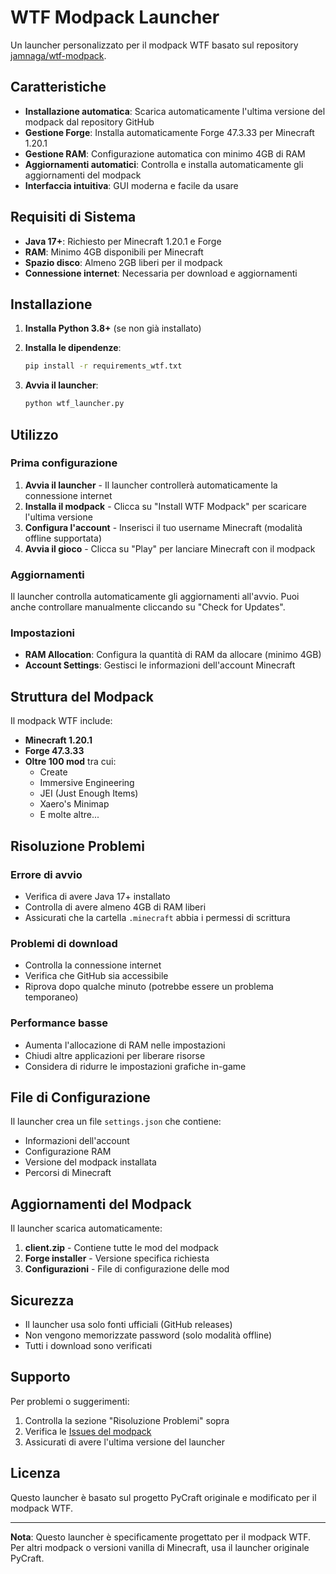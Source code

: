 # WTF Modpack Launcher

Un launcher personalizzato per il modpack WTF basato sul repository [jamnaga/wtf-modpack](https://github.com/jamnaga/wtf-modpack).

## Caratteristiche

- **Installazione automatica**: Scarica automaticamente l'ultima versione del modpack dal repository GitHub
- **Gestione Forge**: Installa automaticamente Forge 47.3.33 per Minecraft 1.20.1
- **Gestione RAM**: Configurazione automatica con minimo 4GB di RAM
- **Aggiornamenti automatici**: Controlla e installa automaticamente gli aggiornamenti del modpack
- **Interfaccia intuitiva**: GUI moderna e facile da usare

## Requisiti di Sistema

- **Java 17+**: Richiesto per Minecraft 1.20.1 e Forge
- **RAM**: Minimo 4GB disponibili per Minecraft
- **Spazio disco**: Almeno 2GB liberi per il modpack
- **Connessione internet**: Necessaria per download e aggiornamenti

## Installazione

1. **Installa Python 3.8+** (se non già installato)

2. **Installa le dipendenze**:
   ```bash
   pip install -r requirements_wtf.txt
   ```

3. **Avvia il launcher**:
   ```bash
   python wtf_launcher.py
   ```

## Utilizzo

### Prima configurazione

1. **Avvia il launcher** - Il launcher controllerà automaticamente la connessione internet
2. **Installa il modpack** - Clicca su "Install WTF Modpack" per scaricare l'ultima versione
3. **Configura l'account** - Inserisci il tuo username Minecraft (modalità offline supportata)
4. **Avvia il gioco** - Clicca su "Play" per lanciare Minecraft con il modpack

### Aggiornamenti

Il launcher controlla automaticamente gli aggiornamenti all'avvio. Puoi anche controllare manualmente cliccando su "Check for Updates".

### Impostazioni

- **RAM Allocation**: Configura la quantità di RAM da allocare (minimo 4GB)
- **Account Settings**: Gestisci le informazioni dell'account Minecraft

## Struttura del Modpack

Il modpack WTF include:

- **Minecraft 1.20.1**
- **Forge 47.3.33**
- **Oltre 100 mod** tra cui:
  - Create
  - Immersive Engineering
  - JEI (Just Enough Items)
  - Xaero's Minimap
  - E molte altre...

## Risoluzione Problemi

### Errore di avvio
- Verifica di avere Java 17+ installato
- Controlla di avere almeno 4GB di RAM liberi
- Assicurati che la cartella `.minecraft` abbia i permessi di scrittura

### Problemi di download
- Controlla la connessione internet
- Verifica che GitHub sia accessibile
- Riprova dopo qualche minuto (potrebbe essere un problema temporaneo)

### Performance basse
- Aumenta l'allocazione di RAM nelle impostazioni
- Chiudi altre applicazioni per liberare risorse
- Considera di ridurre le impostazioni grafiche in-game

## File di Configurazione

Il launcher crea un file `settings.json` che contiene:
- Informazioni dell'account
- Configurazione RAM
- Versione del modpack installata
- Percorsi di Minecraft

## Aggiornamenti del Modpack

Il launcher scarica automaticamente:
1. **client.zip** - Contiene tutte le mod del modpack
2. **Forge installer** - Versione specifica richiesta
3. **Configurazioni** - File di configurazione delle mod

## Sicurezza

- Il launcher usa solo fonti ufficiali (GitHub releases)
- Non vengono memorizzate password (solo modalità offline)
- Tutti i download sono verificati

## Supporto

Per problemi o suggerimenti:
1. Controlla la sezione "Risoluzione Problemi" sopra
2. Verifica le [Issues del modpack](https://github.com/jamnaga/wtf-modpack/issues)
3. Assicurati di avere l'ultima versione del launcher

## Licenza

Questo launcher è basato sul progetto PyCraft originale e modificato per il modpack WTF.

---

**Nota**: Questo launcher è specificamente progettato per il modpack WTF. Per altri modpack o versioni vanilla di Minecraft, usa il launcher originale PyCraft.

